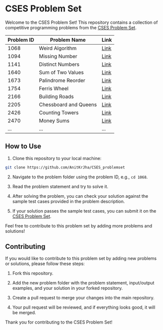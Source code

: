 # CSES Problem Set

Welcome to the CSES Problem Set! This repository contains a collection of competitive programming problems from the [CSES Problem Set](https://cses.fi/problemset/).

| Problem ID | Problem Name                    | Link                                              |
|------------|---------------------------------|---------------------------------------------------|
| 1068       | Weird Algorithm                | [Link](https://cses.fi/problemset/task/1068/)       |
| 1094       | Missing Number                 | [Link](https://cses.fi/problemset/task/1094/)       |
| 1141       | Distinct Numbers               | [Link](https://cses.fi/problemset/task/1141/)       |
| 1640       | Sum of Two Values              | [Link](https://cses.fi/problemset/task/1640/)       |
| 1673       | Palindrome Reorder             | [Link](https://cses.fi/problemset/task/1673/)       |
| 1754       | Ferris Wheel                   | [Link](https://cses.fi/problemset/task/1754/)       |
| 2166       | Building Roads                 | [Link](https://cses.fi/problemset/task/2166/)       |
| 2205       | Chessboard and Queens          | [Link](https://cses.fi/problemset/task/2205/)       |
| 2426       | Counting Towers                | [Link](https://cses.fi/problemset/task/2426/)       |
| 2470       | Money Sums                     | [Link](https://cses.fi/problemset/task/2470/)       |
| ...        | ...                            | ...                                               |

## How to Use

1. Clone this repository to your local machine:

```bash
git clone https://github.com/AnitKrJha/CSES_problemset 
```

2. Navigate to the problem folder using the problem ID, e.g., `cd 1068`.

3. Read the problem statement and try to solve it.

4. After solving the problem, you can check your solution against the sample test cases provided in the problem description.

5. If your solution passes the sample test cases, you can submit it on the [CSES Problem Set](https://cses.fi/problemset/).

Feel free to contribute to this problem set by adding more problems and solutions!

## Contributing

If you would like to contribute to this problem set by adding new problems or solutions, please follow these steps:

1. Fork this repository.

2. Add the new problem folder with the problem statement, input/output examples, and your solution in your forked repository.

3. Create a pull request to merge your changes into the main repository.

4. Your pull request will be reviewed, and if everything looks good, it will be merged.

Thank you for contributing to the CSES Problem Set!
